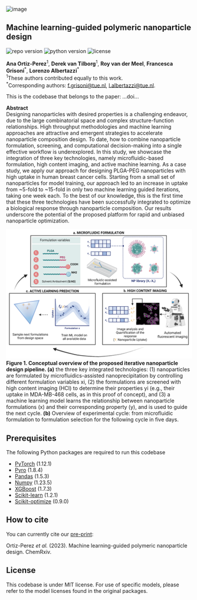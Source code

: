 ![image](https://github.com/derekvantilborg/Nano_Particles_Active_Learning/assets/38407943/0e24dad4-1166-4d5d-9f1b-6d8384de72a3)
<h2 id="Title">Machine learning-guided polymeric nanoparticle design</h2>

![repo version](https://img.shields.io/badge/Version-v.%201.0-green)
![python version](https://img.shields.io/badge/python-v.3.9-blue)
![license](https://img.shields.io/badge/license-MIT-orange)

**Ana Ortiz-Perez**<sup>1</sup>, **Derek van Tilborg**<sup>1</sup>, **Roy van der Meel**, **Francesca Grisoni**<sup>\*</sup>, **Lorenzo Albertazzi**<sup>\*</sup>\
<sup>1</sup>These authors contributed equally to this work.\
<sup>\*</sup>Corresponding authors: f.grisoni@tue.nl, l.albertazzi@tue.nl. 

This is the codebase that belongs to the paper: ...doi...

**Abstract**\
Designing nanoparticles with desired properties is a challenging endeavor, due to the large combinatorial space and complex structure-function relationships. High throughput methodologies and machine learning approaches are attractive and emergent strategies to accelerate nanoparticle composition design. To date, how to combine nanoparticle formulation, screening, and computational decision-making into a single effective workflow is underexplored. In this study, we showcase the integration of three key technologies, namely microfluidic-based formulation, high content imaging, and active machine learning. As a case study, we apply our approach for designing PLGA-PEG nanoparticles with high uptake in human breast cancer cells. Starting from a small set of nanoparticles for model training, our approach led to an increase in uptake from ~5-fold to ~15-fold in only two machine learning guided iterations, taking one week each. To the best of our knowledge, this is the first time that these three technologies have been successfully integrated to optimize a biological response through nanoparticle composition. Our results underscore the potential of the proposed platform for rapid and unbiased nanoparticle optimization.


![Figure 1](figures/fig1.png?raw=true "Figure1")
**Figure 1. Conceptual overview of the proposed iterative nanoparticle design pipeline. (a)** the three key integrated technologies: (1) nanoparticles are formulated by microfluidics-assisted nanoprecipitation by controlling different formulation variables xi, (2) the formulations are screened with high content imaging (HCI) to determine their properties yi (e.g., their uptake in MDA-MB-468 cells, as in this proof of concept), and (3) a machine learning model learns the relationship between nanoparticle formulations (x) and their corresponding property (y), and is used to guide the next cycle. **(b)** Overview of experimental cycle: from microfluidic formulation to formulation selection for the following cycle in five days.



<!-- Prerequisites-->
<h2 id="Prerequisites">Prerequisites</h2>

The following Python packages are required to run this codebase
- [PyTorch](https://pytorch.org/) (1.12.1)
- [Pyro](http://pyro.ai/) (1.8.4)
- [Pandas](https://pandas.pydata.org/) (1.5.3)
- [Numpy](https://numpy.org/) (1.23.5)
- [XGBoost](https://xgboost.readthedocs.io/) (1.7.3)
- [Scikit-learn](https://scikit-learn.org/) (1.2.1)
- [Scikit-optimize](https://scikit-optimize.github.io/) (0.9.0)


<!-- How to cite-->
<h2 id="How-to-cite">How to cite</h2>

You can currently cite our [pre-print](https://chemrxiv.org/engage/chemrxiv/article-details/...):

Ortiz-Perez *et al.* (2023). Machine learning-guided polymeric nanoparticle design. ChemRxiv.   


<!-- License-->
<h2 id="License">License</h2>

This codebase is under MIT license. For use of specific models, please refer to the model licenses found in the original 
packages.
